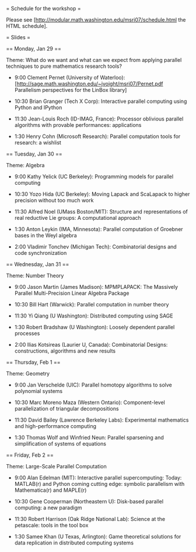 = Schedule for the workshop =

Please see [http://modular.math.washington.edu/msri07/schedule.html the HTML schedule].

= Slides =

== Monday, Jan 29 ==

Theme: What do we want and what can we expect from applying parallel techniques to pure mathematics research tools?

   * 9:00 Clement Pernet (University of Waterloo): 
[http://sage.math.washington.edu/~jvoight/msri07/Pernet.pdf Parallelism perspectives for the LinBox library]

   * 10:30 Brian Granger (Tech X Corp): Interactive parallel computing using Python and IPython

   * 11:30 Jean-Louis Roch (ID-IMAG, France): Processor oblivious parallel algorithms with provable performances: applications

   * 1:30 Henry Cohn (Microsoft Research): Parallel computation tools for research: a wishlist

== Tuesday, Jan 30 ==

Theme: Algebra

   * 9:00 Kathy Yelick (UC Berkeley): Programming models for parallel computing

   * 10:30 Yozo Hida (UC Berkeley): Moving Lapack and ScaLapack to higher precision without too much work

   * 11:30 Alfred Noel (UMass Boston/MIT): Structure and representations of real reductive Lie groups: A computational approach

   * 1:30 Anton Leykin (IMA, Minnesota): Parallel computation of Groebner bases in the Weyl algebra

   * 2:00 Vladimir Tonchev (Michigan Tech): Combinatorial designs and code synchronization

== Wednesday, Jan 31 ==

Theme: Number Theory

   * 9:00 Jason Martin (James Madison): MPMPLAPACK: The Massively Parallel Multi-Precision Linear Algebra Package

   * 10:30 Bill Hart (Warwick): Parallel computation in number theory

   * 11:30 Yi Qiang (U Washington): Distributed computing using SAGE

   * 1:30 Robert Bradshaw (U Washington): Loosely dependent parallel processes

   * 2:00 Ilias Kotsireas (Laurier U, Canada): Combinatorial Designs: constructions, algorithms and new results

== Thursday, Feb 1 ==

Theme: Geometry

   * 9:00 Jan Verschelde (UIC): Parallel homotopy algorithms to solve polynomial systems

   * 10:30 Marc Moreno Maza (Western Ontario): Component-level parallelization of triangular decompositions

   * 11:30 David Bailey (Lawrence Berkeley Labs): Experimental mathematics and high-performance computing

   * 1:30 Thomas Wolf and Winfried Neun: Parallel sparsening and simplification of systems of equations

== Friday, Feb 2 ==

Theme: Large-Scale Parallel Computation

   * 9:00 Alan Edelman (MIT): Interactive parallel supercomputing: Today: MATLAB(r) and Python coming cutting edge: symbolic parallelism with Mathematica(r) and MAPLE(r)

   * 10:30 Gene Cooperman (Northeastern U): Disk-based parallel computing: a new paradigm

   * 11:30 Robert Harrison (Oak Ridge National Lab): Science at the petascale: tools in the tool box

   * 1:30 Samee Khan (U Texas, Arlington): Game theoretical solutions for data replication in distributed computing systems

